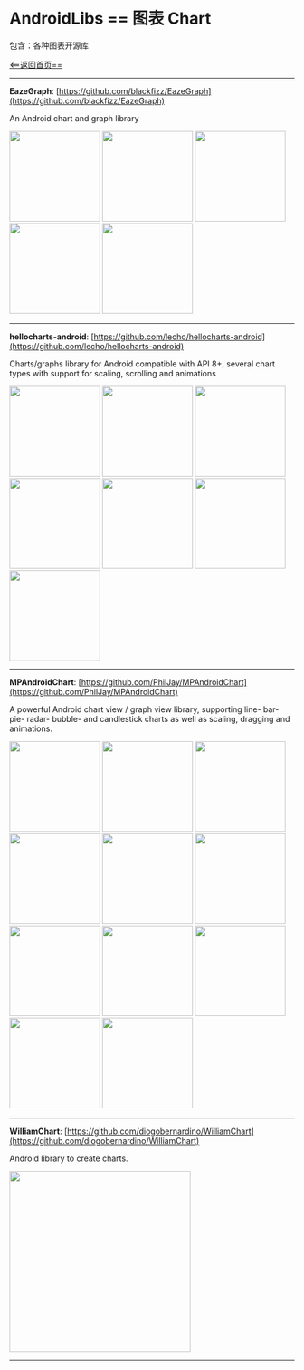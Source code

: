 # AndroidLibs == 图表 Chart

包含：各种图表开源库

[<==返回首页==](https://github.com/XXApple/AndroidLibs)

---

**EazeGraph**: [https://github.com/blackfizz/EazeGraph](https://github.com/blackfizz/EazeGraph)

An Android chart and graph library

<img src="https://camo.githubusercontent.com/f8ea374680a741f16e7c07f7465e86623ec7bd16/68747470733a2f2f7261772e6769746875622e636f6d2f626c61636b66697a7a2f45617a6547726170682f6d61737465722f696d61676572792f6261725f63686172742e706e67" width="160" /> 
<img src="https://camo.githubusercontent.com/b93ca8e4b1d8d29dba19f6f43532bfba8ce6bde3/68747470733a2f2f7261772e6769746875622e636f6d2f626c61636b66697a7a2f45617a6547726170682f6d61737465722f696d61676572792f737461636b65645f6261725f63686172742e706e67" width="160" /> 
<img src="https://camo.githubusercontent.com/1f36dff07b575c20564b00f05c9cfb3fa42ce501/68747470733a2f2f7261772e6769746875622e636f6d2f626c61636b66697a7a2f45617a6547726170682f6d61737465722f696d61676572792f7069655f63686172742e706e67" width="160" /> 
<img src="https://camo.githubusercontent.com/a7345fbbfa6fd2cb7150f1334a4fd076c8384d0b/68747470733a2f2f7261772e6769746875622e636f6d2f626c61636b66697a7a2f45617a6547726170682f6d61737465722f696d61676572792f6c696e655f63686172742e706e67" width="160" /> 
<img src="https://camo.githubusercontent.com/69db92203262dfa15da94193514974377f8b58ca/68747470733a2f2f7261772e6769746875622e636f6d2f626c61636b66697a7a2f45617a6547726170682f6d61737465722f696d61676572792f63756269635f6c696e655f63686172742e706e67" width="160" /> 

---

**hellocharts-android**: [https://github.com/lecho/hellocharts-android](https://github.com/lecho/hellocharts-android)

Charts/graphs library for Android compatible with API 8+, several chart types with support for scaling, scrolling and animations

<img src="https://github.com/lecho/hellocharts-android/blob/master/screens/scr_dependecy_preview.gif" width="160" />
<img src="https://github.com/lecho/hellocharts-android/blob/master/screens/scr-tempo.png" width="160" />
<img src="https://github.com/lecho/hellocharts-android/blob/master/screens/scr-dependency.png" width="160" />
<img src="https://github.com/lecho/hellocharts-android/blob/master/screens/scr-preview-column.png" width="160" />
<img src="https://github.com/lecho/hellocharts-android/blob/master/screens/scr-pie1.png" width="160" />
<img src="https://github.com/lecho/hellocharts-android/blob/master/screens/scr-bubble1.png" width="160" />
<img src="https://github.com/lecho/hellocharts-android/blob/master/screens/scr-combo.png" width="160" />

---

**MPAndroidChart**: [https://github.com/PhilJay/MPAndroidChart](https://github.com/PhilJay/MPAndroidChart)

A powerful Android chart view / graph view library, supporting line- bar- pie- radar- bubble- and candlestick charts as well as scaling, dragging and animations.

<img src="https://camo.githubusercontent.com/a9eaa5fc7fb6c1e70b22acd09385055e0f5c4fe7/68747470733a2f2f7261772e6769746875622e636f6d2f5068696c4a61792f4d5043686172742f6d61737465722f73637265656e73686f74732f73696d706c6564657369676e5f6c696e656368617274342e706e67" width="160" />
<img src="https://camo.githubusercontent.com/8c1c9cf68af994a1e17690834603c450638cc62c/68747470733a2f2f7261772e6769746875622e636f6d2f5068696c4a61792f4d5043686172742f6d61737465722f73637265656e73686f74732f73696d706c6564657369676e5f6c696e656368617274332e706e67" width="160" />
<img src="https://camo.githubusercontent.com/4e85ee91169c2ad5dc500b3b415a0c974766615d/68747470733a2f2f7261772e6769746875622e636f6d2f5068696c4a61792f4d5043686172742f6d61737465722f73637265656e73686f74732f63756269636c696e6563686172742e706e67" width="160" />
<img src="https://camo.githubusercontent.com/e29d8d3316203700965cc6cc56e67b779f2845bb/68747470733a2f2f7261772e6769746875622e636f6d2f5068696c4a61792f4d5043686172742f6d61737465722f73637265656e73686f74732f636f6d62696e65645f63686172742e706e67" width="160" />
<img src="https://camo.githubusercontent.com/78b4bc4e50e151970961daf56e81c4c0db72d27c/68747470733a2f2f7261772e6769746875622e636f6d2f5068696c4a61792f4d5043686172742f6d61737465722f73637265656e73686f74732f73696d706c6564657369676e5f6261726368617274332e706e67" width="160" />
<img src="https://camo.githubusercontent.com/2ec281e0ac3013076bff1c3ac00d8d6de372d7a4/68747470733a2f2f7261772e6769746875622e636f6d2f5068696c4a61792f4d5043686172742f6d61737465722f73637265656e73686f74732f686f72697a6f6e74616c5f62617263686172742e706e67" width="160" />
<img src="https://camo.githubusercontent.com/7e8a4a3c938c21d032d44d999edd781b6e146f2a/68747470733a2f2f7261772e6769746875622e636f6d2f5068696c4a61792f4d50416e64726f696443686172742f6d61737465722f73637265656e73686f74732f73696d706c6564657369676e5f7069656368617274312e706e67" width="160" />
<img src="https://camo.githubusercontent.com/6b254aa699df7f9464967009129c3017de721b77/68747470733a2f2f7261772e6769746875622e636f6d2f5068696c4a61792f4d50416e64726f696443686172742f6d61737465722f73637265656e73686f74732f7363617474657263686172742e706e67" width="160" />
<img src="https://camo.githubusercontent.com/6dbee4e35fde8691e5ac29417583dc8e16608895/68747470733a2f2f7261772e6769746875622e636f6d2f5068696c4a61792f4d50416e64726f696443686172742f6d61737465722f73637265656e73686f74732f63616e646c65737469636b63686172742e706e67" width="160" />
<img src="https://camo.githubusercontent.com/6704c21e680e831c3c07d0bebf2676f5e99a3d41/68747470733a2f2f7261772e6769746875622e636f6d2f5068696c4a61792f4d50416e64726f696443686172742f6d61737465722f73637265656e73686f74732f627562626c6563686172742e706e67" width="160" />
<img src="https://camo.githubusercontent.com/782ded242133f98db56004fc94401570b8749620/68747470733a2f2f7261772e6769746875622e636f6d2f5068696c4a61792f4d50416e64726f696443686172742f6d61737465722f73637265656e73686f74732f726164617263686172742e706e67" width="160" />

---

**WilliamChart**: [https://github.com/diogobernardino/WilliamChart](https://github.com/diogobernardino/WilliamChart)

Android library to create charts.

<img src="https://github.com/diogobernardino/WilliamChart/blob/master/art/demo2.gif" width="320" />

---
